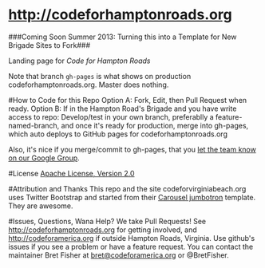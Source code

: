 http://codeforhamptonroads.org
===================

###Coming Soon Summer 2013: Turning this into a Template for New Brigade Sites to Fork###

Landing page for *Code for Hampton Roads*

Note that branch `gh-pages` is what shows on production codeforhamptonroads.org. Master does nothing.

#How to Code for this Repo
Option A: Fork, Edit, then Pull Request when ready.
Option B: If in the Hampton Road's Brigade and you have write access to repo: Develop/test in your own branch, preferablly a feature-named-branch, and once it's ready for production, merge into gh-pages, which auto deploys to GitHub pages for codeforhamptonroads.org

Also, it's nice if you merge/commit to gh-pages, that you [let the team know on our Google Group](https://groups.google.com/a/codeforamerica.org/forum/#!forum/c4hrva). 

#License
[Apache License, Version 2.0](http://www.apache.org/licenses/LICENSE-2.0)

#Attribution and Thanks
This repo and the site codeforvirginiabeach.org uses Twitter Bootstrap and started from their [Carousel jumbotron](http://twitter.github.com/bootstrap/examples/carousel.html) template. They are awesome.

#Issues, Questions, Wana Help?
We take Pull Requests! See http://codeforhamptonroads.org for getting involved, and http://codeforamerica.org if outside Hampton Roads, Virginia. Use github's issues if you see a problem or have a feature request. You can contact the maintainer Bret Fisher at bret@codeforamerica.org or @BretFisher.
